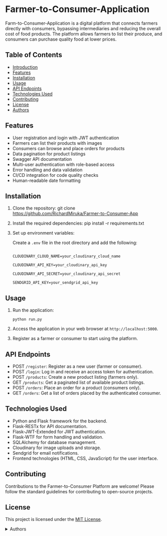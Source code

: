 # Farmer-to-Consumer-Application
Farm-to-Consumer-Application is a digital platform that connects farmers directly with consumers, bypassing intermediaries and reducing the overall cost of food products. The platform allows farmers to list their produce, and consumers can purchase quality food at lower prices.

## Table of Contents
- [Introduction](#farm-to-consumer-platform)
- [Features](#features)
- [Installation](#installation)
- [Usage](#usage)
- [API Endpoints](#api-endpoints)
- [Technologies Used](#technologies-used)
- [Contributing](#contributing)
- [License](#license)
- [Authors](#authors)

## Features

- User registration and login with JWT authentication
- Farmers can list their products with images
- Consumers can browse and place orders for products
- Data pagination for product listings
- Swagger API documentation
- Multi-user authentication with role-based access
- Error handling and data validation
- CI/CD integration for code quality checks
- Human-readable date formatting

## Installation

1. Clone the repository:
    git clone https://github.com/RichardMiruka/Farmer-to-Consumer-App

2. Install the required dependencies:
   pip install -r requirements.txt

4. Set up environment variables:

    Create a `.env` file in the root directory and add the following:

    ```SECRET_KEY=your_secret_key_here

    CLOUDINARY_CLOUD_NAME=your_cloudinary_cloud_name

    CLOUDINARY_API_KEY=your_cloudinary_api_key

    CLOUDINARY_API_SECRET=your_cloudinary_api_secret

    SENDGRID_API_KEY=your_sendgrid_api_key
    ```


## Usage

1. Run the application:

     ```python run.py```


2. Access the application in your web browser at `http://localhost:5000`.

3. Register as a farmer or consumer to start using the platform.

## API Endpoints

- POST `/register`: Register as a new user (farmer or consumer).
- POST `/login`: Log in and receive an access token for authentication.
- POST `/products`: Create a new product listing (farmers only).
- GET `/products`: Get a paginated list of available product listings.
- POST `/orders`: Place an order for a product (consumers only).
- GET `/orders`: Get a list of orders placed by the authenticated consumer.

## Technologies Used

- Python and Flask framework for the backend.
- Flask-RESTx for API documentation.
- Flask-JWT-Extended for JWT authentication.
- Flask-WTF for form handling and validation.
- SQLAlchemy for database management.
- Cloudinary for image uploads and storage.
- Sendgrid for email notifications.
- Frontend technologies (HTML, CSS, JavaScript) for the user interface.

## Contributing

Contributions to the Farmer-to-Consumer Platform are welcome! Please follow the standard guidelines for contributing to open-source projects.

## License

This project is licensed under the [MIT License](LICENSE).

<details>
<summary>Authors</summary>

* [**@Richard Miruka**](https://github.com/RichardMiruka)
* [**@Sharoun Madoya**](https://github.com/Sharoun-Madoya)
* [**@Sarah Mumbua**](https://github.com/sarahmumbua)
* [**@Rebecca Nakhanu**](https://github.com/rebeccanakhanu)
* [**@Bright Luvanda**](https://github.com/brightkingpin)


</details>
